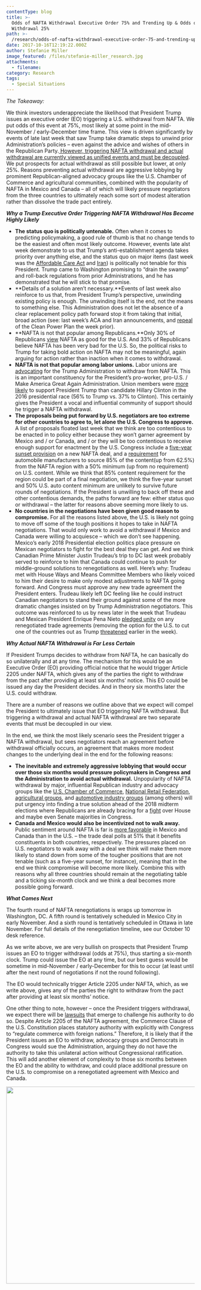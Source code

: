 ```yaml
---
contentType: blog
title: >-
  Odds of NAFTA Withdrawal Executive Order 75% and Trending Up & Odds of Actual
  Withdrawal 25%
path: >-
  /research/odds-of-nafta-withdrawal-executive-order-75-and-trending-up-odds-of-actual-withdrawal-25/
date: 2017-10-16T12:19:22.000Z
author: Stefanie Miller
image_featured: /files/stefanie-miller_research.jpg
attachments:
  - filename:
category: Research
tags:
  - Special Situations
---
```

_The Takeaway:_

We think investors underappreciate the likelihood that President Trump issues an executive order (EO) triggering a U.S. withdrawal from NAFTA. We put odds of this event at 75%, most likely at some point in the mid-November / early-December time frame. This view is driven significantly by events of late last week that saw Trump take dramatic steps to unwind prior Administration’s policies – even against the advice and wishes of others in the Republican Party.<u> However, triggering NAFTA withdrawal and actual withdrawal are currently viewed as unified events and must be decoupled</u>. We put prospects for actual withdrawal as still possible but lower, at only 25%. Reasons preventing actual withdrawal are aggressive lobbying by prominent Republican-aligned advocacy groups like the U.S. Chamber of Commerce and agricultural communities, combined with the popularity of NAFTA in Mexico and Canada – all of which will likely pressure negotiators from the three countries to ultimately reach some sort of modest alteration rather than dissolve the trade pact entirely.

**_Why a Trump Executive Order Triggering NAFTA Withdrawal Has Become Highly Likely_**

  * **The status quo is politically untenable.** Often when it comes to predicting policymaking, a good rule of thumb is that no change tends to be the easiest and often most likely outcome. However, events late alst week demonstrate to us that Trump&#8217;s anti-establishment agenda takes priority over anything else, and the status quo on major items (last week was the [Affordable Care Act](https://www.cnbc.com/2017/10/12/obamacare-bombshell-trump-kills-key-payments-to-health-insurers.html) and [Iran](https://www.wsj.com/articles/trump-wont-certify-iran-is-complying-with-nuclear-deal-seeks-trigger-points-for-sanctions-1507908636)) is politically not tenable for this President. Trump came to Washington promising to &#8220;drain the swamp&#8221; and roll-back regulations from prior Administrations, and he has demonstrated that he will stick to that promise.
  * **Details of a solution aren&#8217;t necessary.**Events of last week also reinforce to us that, from President Trump’s perspective, unwinding existing policy is enough. The unwinding itself is the end, not the means to something else. This Administration does not let the absence of a clear replacement policy path forward stop it from taking that initial, broad action (see: last week’s ACA and Iran announcements, and [repeal](https://www.wsj.com/articles/trump-administration-takes-steps-to-replace-obama-clean-power-plan-1507158937) of the Clean Power Plan the week prior).
  * **NAFTA is not that popular among Republicans.**Only 30% of Republicans [view](http://www.pewresearch.org/fact-tank/2017/05/09/views-of-nafta-less-positive-and-more-partisan-in-u-s-than-in-canada-and-mexico/) NAFTA as good for the U.S. And 33% of Republicans believe NAFTA has been very bad for the U.S. So, the political risks to Trump for taking bold action on NAFTA may not be meaningful, again arguing for action rather than inaction when it comes to withdrawal.
  * **NAFTA is not that popular among labor unions.** Labor unions are [advocating](http://www.insidesources.com/labor-unions-urge-lawmakers-end-nafta/) for the Trump Administration to withdraw from NAFTA. This is an important constituency for the President’s pro-worker, pro-U.S. / Make America Great Again Administration. Union members were [more likely](https://www.washingtonpost.com/news/the-fix/wp/2016/11/10/donald-trump-got-reagan-like-support-from-union-households/?utm_term=.04a30b1203ee) to support President Trump than candidate Hillary Clinton in the 2016 presidential race (56% to Trump vs. 37% to Clinton). This certainly gives the President a vocal and influential community of support should he trigger a NAFTA withdrawal.
  * **The proposals being put forward by U.S. negotiators are too extreme for other countries to agree to, let alone the U.S. Congress to approve.** A list of proposals floated last week that we think are too contentious to be enacted in to policy either because they won’t garner agreement by Mexico and / or Canada, and / or they will be too contentious to receive enough support for enactment by the U.S. Congress include a [five-year sunset provision](https://insidetrade.com/daily-news/lighthizer-response-ways-means-concerns-says-his-focus-nafta-talks-%E2%80%98audience-one%E2%80%99) on a new NAFTA deal, and a [requirement](https://www.reuters.com/article/us-trade-nafta-steel-exclusive/u-s-demands-regional-steel-aluminum-in-nafta-auto-rules-sources-idUSKBN1CI1X3) for automobile manufacturers to source 85% of the content(up from 62.5%) from the NAFTA region with a 50% minimum (up from no requirement) on U.S. content. While we think that 85% content requirement for the region could be part of a final negotiation, we think the five-year sunset and 50% U.S. auto content minimum are unlikely to survive future rounds of negotiations. If the President is unwilling to back off these and other contentious demands, the paths forward are few: either status quo or withdrawal – the latter for reasons above seeming more likely to us.
  * **No countries in the negotiations have been given good reason to compromise.** For all the reasons listed above, the U.S. is likely not going to move off some of the tough positions it hopes to take in NAFTA negotiations. That would only work to avoid a withdrawal if Mexico and Canada were willing to acquiesce – which we don’t see happening. Mexico’s early 2018 Presidential election politics place pressure on Mexican negotiators to fight for the best deal they can get. And we think Canadian Prime Minister Justin Trudeau’s trip to DC last week probably served to reinforce to him that Canada could continue to push for middle-ground solutions to renegotiations as well. Here’s why: Trudeau met with House Ways and Means Committee Members who likely voiced to him their desire to make only modest adjustments to NAFTA going forward. And Congress must approve any new trade agreement the President enters. Trudeau likely left DC feeling like he could instruct Canadian negotiators to stand their ground against some of the more dramatic changes insisted on by Trump Administration negotiators. This outcome was reinforced to us by news later in the week that Trudeau and Mexican President Enrique Pena Nieto [pledged unity](https://www.bloomberg.com/news/articles/2017-10-13/pena-nieto-trudeau-pledge-trade-unity-as-trump-threatens-nafta) on any renegotiated trade agreements (removing the option for the U.S. to cut one of the countries out as Trump [threatened](https://www.wsj.com/articles/trump-says-separate-trade-pacts-with-canada-mexico-could-replace-nafta-1507754193) earlier in the week).

**_Why Actual NAFTA Withdrawal is Far Less Certain_**

If President Trumps decides to withdraw from NAFTA, he can basically do so unilaterally and at any time. The mechanism for this would be an Executive Order (EO) providing official notice that he would trigger Article 2205 under NAFTA, which gives any of the parties the right to withdraw from the pact after providing at least six months’ notice. This EO could be issued any day the President decides. And in theory six months later the U.S. could withdraw.

There are a number of reasons we outline above that we expect will compel the President to ultimately issue that EO triggering NAFTA withdrawal. But triggering a withdrawal and actual NAFTA withdrawal are two separate events that must be decoupled in our view.

In the end, we think the most likely scenario sees the President trigger a NAFTA withdrawal, but sees negotiators reach an agreement before withdrawal officially occurs, an agreement that makes more modest changes to the underlying deal in the end for the following reasons:

  * **The inevitable and extremely aggressive lobbying that would occur over those six months would pressure policymakers in Congress and the Administration to avoid actual withdrawal.** Unpopularity of NAFTA withdrawal by major, influential Republican industry and advocacy groups like the [U.S. Chamber of Commerce](http://thehill.com/policy/finance/355406-five-things-to-know-about-trump-and-nafta), [National Retail Federation](http://thehill.com/opinion/international/355292-nafta-modernization-should-improve-not-destroy-the-pact), [agricultural groups](http://www.npr.org/2017/10/15/555843792/as-trump-moves-to-renegotiate-nafta-u-s-farmers-are-hopeful-but-nervous), and [automotive industry groups](https://www.politicopro.com/trade/story/2017/10/automakers-nafta-withdrawal-would-drive-up-costs-by-10-billion-163319) (among others) will put urgency into finding a true solution ahead of the 2018 midterm elections where Republicans are already bracing for a [fight](https://cookpolitical.com/analysis/national/national-politics/will-2018-midterms-follow-historic-patterns) over House and maybe even Senate majorities in Congress.
  * **Canada and Mexico would also be incentivized not to walk away.** Public sentiment around NAFTA is far is [more favorable](https://www.ipsos.com/sites/default/files/ct/news/documents/2017-09/Trade%20and%20NAFTA%20Topline%209%2021%202017.pdf) in Mexico and Canada than in the U.S. – the trade deal polls at 51% that it benefits constituents in both countries, respectively. The pressures placed on U.S. negotiators to walk away with a deal we think will make them more likely to stand down from some of the tougher positions that are not tenable (such as a five-year sunset, for instance), meaning that in the end we think compromise will become more likely. Combine this with reasons why all three countries should remain at the negotiating table and a ticking six-month clock and we think a deal becomes more possible going forward.

**_What Comes Next_**

The fourth round of NAFTA renegotiations is wraps up tomorrow in Washington, DC. A fifth round is tentatively scheduled in Mexico City in early November. And a sixth round is tentatively scheduled in Ottawa in late November. For full details of the renegotiation timeline, see our October 10 desk reference.

As we write above, we are very bullish on prospects that President Trump issues an EO to trigger withdrawal (odds at 75%), thus starting a six-month clock. Trump could issue the EO at any time, but our best guess would be sometime in mid-November / early-December for this to occur (at least until after the next round of negotiations if not the round following).

The EO would technically trigger Article 2205 under NAFTA, which, as we write above, gives any of the parties the right to withdraw from the pact after providing at least six months’ notice.

One other thing to note, however – once the President triggers withdrawal, we expect there will be [lawsuits](http://thehill.com/blogs/pundits-blog/international-affairs/346744-trump-cant-withdraw-from-nafta-without-a-yes-from) that emerge to challenge his authority to do so. Despite Article 2205 of the NAFTA agreement, the Commerce Clause of the U.S. Constitution places statutory authority with explicitly with Congress to “regulate commerce with foreign nations.” Therefore, it is likely that if the President issues an EO to withdraw, advocacy groups and Democrats in Congress would sue the Administration, arguing they do not have the authority to take this unilateral action without Congressional ratification. This will add another element of complexity to those six months between the EO and the ability to withdraw, and could place additional pressure on the U.S. to compromise on a renegotiated agreement with Mexico and Canada.

<img class="alignnone size-full wp-image-938" src="https://heightllc.com/wp-content/uploads/2017/10/risks-stef.png" alt="" width="678" height="527" />
